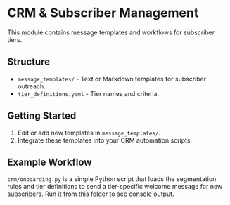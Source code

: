 # CRM & Subscriber Management

This module contains message templates and workflows for subscriber tiers.

## Structure
- `message_templates/` - Text or Markdown templates for subscriber outreach.
- `tier_definitions.yaml` - Tier names and criteria.

## Getting Started
1. Edit or add new templates in `message_templates/`.
2. Integrate these templates into your CRM automation scripts.

## Example Workflow

`crm/onboarding.py` is a simple Python script that loads the segmentation rules
and tier definitions to send a tier-specific welcome message for new
subscribers. Run it from this folder to see console output.
